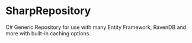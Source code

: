 SharpRepository
===============

C# Generic Repository for use with many Entity Framework, RavenDB and more with built-in caching options.